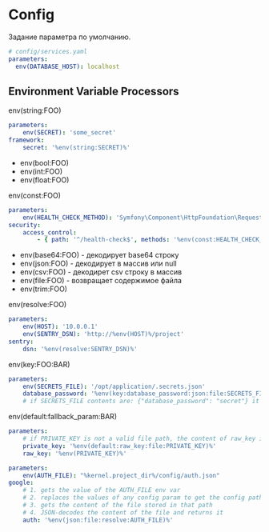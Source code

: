 # Config

Задание параметра по умолчанию. 

````yaml
# config/services.yaml
parameters:
  env(DATABASE_HOST): localhost
````

## Environment Variable Processors

env(string:FOO)
````yaml
parameters:
    env(SECRET): 'some_secret'
framework:
    secret: '%env(string:SECRET)%'
````

* env(bool:FOO)
* env(int:FOO)
* env(float:FOO)

env(const:FOO)
```yaml
parameters:
    env(HEALTH_CHECK_METHOD): 'Symfony\Component\HttpFoundation\Request::METHOD_HEAD'
security:
    access_control:
        - { path: '^/health-check$', methods: '%env(const:HEALTH_CHECK_METHOD)%' }
```

* env(base64:FOO) - декодирует base64 строку
* env(json:FOO) - декодирует в массив или null
* env(csv:FOO) - декодирет csv строку в массив
* env(file:FOO) - возвращает содержимое файла
* env(trim:FOO)

env(resolve:FOO)
````yaml
parameters:
    env(HOST): '10.0.0.1'
    env(SENTRY_DSN): 'http://%env(HOST)%/project'
sentry:
    dsn: '%env(resolve:SENTRY_DSN)%'
````

env(key:FOO:BAR)
```yaml
parameters:
    env(SECRETS_FILE): '/opt/application/.secrets.json'
    database_password: '%env(key:database_password:json:file:SECRETS_FILE)%'
    # if SECRETS_FILE contents are: {"database_password": "secret"} it returns "secret"
```

env(default:fallback_param:BAR)
```yaml
parameters:
    # if PRIVATE_KEY is not a valid file path, the content of raw_key is returned
    private_key: '%env(default:raw_key:file:PRIVATE_KEY)%'
    raw_key: '%env(PRIVATE_KEY)%'
```

```yaml
parameters:
    env(AUTH_FILE): "%kernel.project_dir%/config/auth.json"
google:
    # 1. gets the value of the AUTH_FILE env var
    # 2. replaces the values of any config param to get the config path
    # 3. gets the content of the file stored in that path
    # 4. JSON-decodes the content of the file and returns it
    auth: '%env(json:file:resolve:AUTH_FILE)%'
```